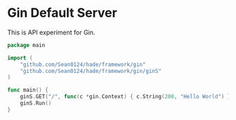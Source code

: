 # Gin Default Server

This is API experiment for Gin.

```go
package main

import (
	"github.com/Sean0124/hade/framework/gin"
	"github.com/Sean0124/hade/framework/gin/ginS"
)

func main() {
	ginS.GET("/", func(c *gin.Context) { c.String(200, "Hello World") })
	ginS.Run()
}
```
